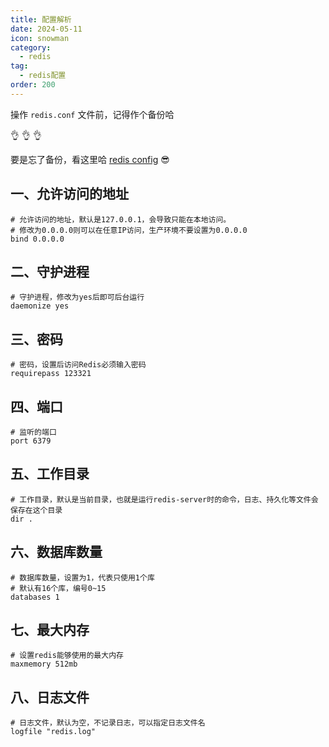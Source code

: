 ```yaml
---
title: 配置解析
date: 2024-05-11
icon: snowman
category:
  - redis
tag:
  - redis配置
order: 200
---
```


操作 `redis.conf` 文件前，记得作个备份哈 

:ok_hand: :ok_hand: :ok_hand:

要是忘了备份，看这里哈 [redis config](redisConfig.md) :sunglasses:

<!-- more -->

## 一、允许访问的地址

```properties
# 允许访问的地址，默认是127.0.0.1，会导致只能在本地访问。
# 修改为0.0.0.0则可以在任意IP访问，生产环境不要设置为0.0.0.0
bind 0.0.0.0
```

## 二、守护进程
```properties
# 守护进程，修改为yes后即可后台运行
daemonize yes 
```

## 三、密码
```properties
# 密码，设置后访问Redis必须输入密码
requirepass 123321
```

## 四、端口
```properties
# 监听的端口
port 6379
```

## 五、工作目录
```properties
# 工作目录，默认是当前目录，也就是运行redis-server时的命令，日志、持久化等文件会保存在这个目录
dir .
```

## 六、数据库数量
```properties
# 数据库数量，设置为1，代表只使用1个库
# 默认有16个库，编号0~15
databases 1
```

## 七、最大内存
```properties
# 设置redis能够使用的最大内存
maxmemory 512mb
```

## 八、日志文件
```properties
# 日志文件，默认为空，不记录日志，可以指定日志文件名
logfile "redis.log"
```
